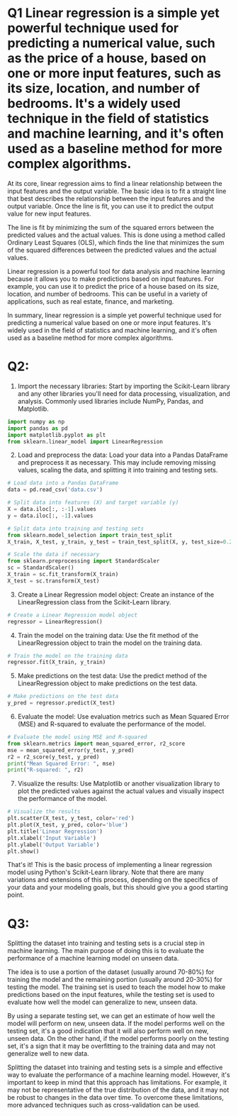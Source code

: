 # Q1  Linear regression is a simple yet powerful technique used for predicting a numerical value, such as the price of a house, based on one or more input features, such as its size, location, and number of bedrooms. It's a widely used technique in the field of statistics and machine learning, and it's often used as a baseline method for more complex algorithms.

At its core, linear regression aims to find a linear relationship between the input features and the output variable. The basic idea is to fit a straight line that best describes the relationship between the input features and the output variable. Once the line is fit, you can use it to predict the output value for new input features.

The line is fit by minimizing the sum of the squared errors between the predicted values and the actual values. This is done using a method called Ordinary Least Squares (OLS), which finds the line that minimizes the sum of the squared differences between the predicted values and the actual values.

Linear regression is a powerful tool for data analysis and machine learning because it allows you to make predictions based on input features. For example, you can use it to predict the price of a house based on its size, location, and number of bedrooms. This can be useful in a variety of applications, such as real estate, finance, and marketing.

In summary, linear regression is a simple yet powerful technique used for predicting a numerical value based on one or more input features. It's widely used in the field of statistics and machine learning, and it's often used as a baseline method for more complex algorithms.
# Q2:


1. Import the necessary libraries: Start by importing the Scikit-Learn library and any other libraries you'll need for data processing, visualization, and analysis. Commonly used libraries include NumPy, Pandas, and Matplotlib.

```python
import numpy as np
import pandas as pd
import matplotlib.pyplot as plt
from sklearn.linear_model import LinearRegression
```

2. Load and preprocess the data: Load your data into a Pandas DataFrame and preprocess it as necessary. This may include removing missing values, scaling the data, and splitting it into training and testing sets.

```python
# Load data into a Pandas DataFrame
data = pd.read_csv('data.csv')

# Split data into features (X) and target variable (y)
X = data.iloc[:, :-1].values
y = data.iloc[:, -1].values

# Split data into training and testing sets
from sklearn.model_selection import train_test_split
X_train, X_test, y_train, y_test = train_test_split(X, y, test_size=0.2, random_state=0)

# Scale the data if necessary
from sklearn.preprocessing import StandardScaler
sc = StandardScaler()
X_train = sc.fit_transform(X_train)
X_test = sc.transform(X_test)
```

3. Create a Linear Regression model object: Create an instance of the LinearRegression class from the Scikit-Learn library.

```python
# Create a Linear Regression model object
regressor = LinearRegression()
```

4. Train the model on the training data: Use the fit method of the LinearRegression object to train the model on the training data.

```python
# Train the model on the training data
regressor.fit(X_train, y_train)
```

5. Make predictions on the test data: Use the predict method of the LinearRegression object to make predictions on the test data.

```python
# Make predictions on the test data
y_pred = regressor.predict(X_test)
```

6. Evaluate the model: Use evaluation metrics such as Mean Squared Error (MSE) and R-squared to evaluate the performance of the model.

```python
# Evaluate the model using MSE and R-squared
from sklearn.metrics import mean_squared_error, r2_score
mse = mean_squared_error(y_test, y_pred)
r2 = r2_score(y_test, y_pred)
print("Mean Squared Error: ", mse)
print("R-squared: ", r2)
```

7. Visualize the results: Use Matplotlib or another visualization library to plot the predicted values against the actual values and visually inspect the performance of the model.

```python
# Visualize the results
plt.scatter(X_test, y_test, color='red')
plt.plot(X_test, y_pred, color='blue')
plt.title('Linear Regression')
plt.xlabel('Input Variable')
plt.ylabel('Output Variable')
plt.show()
```

That's it! This is the basic process of implementing a linear regression model using Python's Scikit-Learn library. Note that there are many variations and extensions of this process, depending on the specifics of your data and your modeling goals, but this should give you a good starting point.
# Q3:
Splitting the dataset into training and testing sets is a crucial step in machine learning. The main purpose of doing this is to evaluate the performance of a machine learning model on unseen data. 

The idea is to use a portion of the dataset (usually around 70-80%) for training the model and the remaining portion (usually around 20-30%) for testing the model. The training set is used to teach the model how to make predictions based on the input features, while the testing set is used to evaluate how well the model can generalize to new, unseen data.

By using a separate testing set, we can get an estimate of how well the model will perform on new, unseen data. If the model performs well on the testing set, it's a good indication that it will also perform well on new, unseen data. On the other hand, if the model performs poorly on the testing set, it's a sign that it may be overfitting to the training data and may not generalize well to new data.

Splitting the dataset into training and testing sets is a simple and effective way to evaluate the performance of a machine learning model. However, it's important to keep in mind that this approach has limitations. For example, it may not be representative of the true distribution of the data, and it may not be robust to changes in the data over time. To overcome these limitations, more advanced techniques such as cross-validation can be used.
